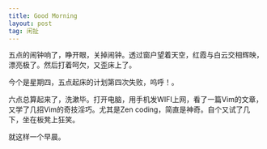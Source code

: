 ```yaml
---
title: Good Morning
layout: post
tag: 闲扯
---
```


五点的闹钟响了，睁开眼，关掉闹钟。透过窗户望着天空，红霞与白云交相辉映，漂亮极了。然后打着呵欠，又歪床上了。

今个是星期四，五点起床的计划第四次失败，呜呼！。

六点总算起来了，洗漱毕。打开电脑，用手机发WIFI上网，看了一篇Vim的文章，又学了几招Vim的奇技淫巧。尤其是Zen coding，简直是神奇。自个又试了几下，坐在板凳上狂笑。


就这样一个早晨。





